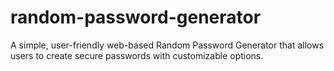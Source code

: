 # random-password-generator
A simple, user-friendly web-based Random Password Generator that allows users to create secure passwords with customizable options.
